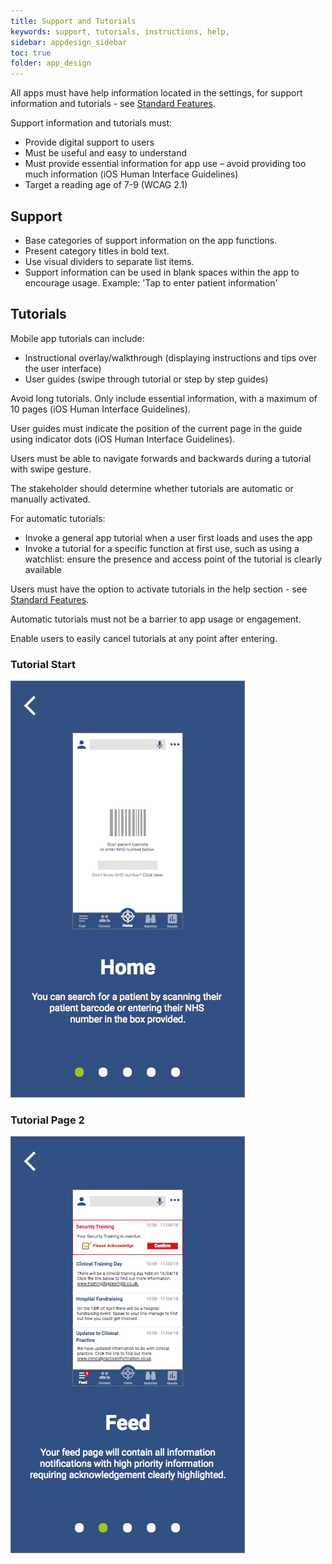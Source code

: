 ```yaml
---
title: Support and Tutorials
keywords: support, tutorials, instructions, help,
sidebar: appdesign_sidebar
toc: true
folder: app_design 
---
```


All apps must have help information located in the settings, for support information and tutorials - see [Standard Features](/app-design/standard-features.html).  

Support information and tutorials must:  
* Provide digital support to users  
* Must be useful and easy to understand  
* Must provide essential information for app use – avoid providing too much information (iOS Human Interface Guidelines)  
* Target a reading age of 7-9 (WCAG 2.1)  

## Support

* Base categories of support information on the app functions.  
* Present category titles in bold text.  
* Use visual dividers to separate list items.  
* Support information can be used in blank spaces within the app to encourage usage. Example: 'Tap to enter patient information'   

## Tutorials

Mobile app tutorials can include:
* Instructional overlay/walkthrough (displaying instructions and tips over the user interface)
* User guides (swipe through tutorial or step by step guides)

Avoid long tutorials. Only include essential information, with a maximum of 10 pages (iOS Human Interface Guidelines).  

User guides must indicate the position of the current page in the guide using indicator dots (iOS Human Interface Guidelines).  

Users must be able to navigate forwards and backwards during a tutorial with swipe gesture.  

The stakeholder should determine whether tutorials are automatic or manually activated.    

For automatic tutorials: 
* Invoke a general app tutorial when a user first loads and uses the app
* Invoke a tutorial for a specific function at first use, such as using a watchlist: ensure the presence and access point of the tutorial is clearly available 

Users must have the option to activate tutorials in the help section - see [Standard Features](/app-design/standard-features.html).

Automatic tutorials must not be a barrier to app usage or engagement.  

Enable users to easily cancel tutorials at any point after entering.  

<div class="container">
    <div class="row">
    <div class="col-md-6 col-lg-6"> 
		<h3>Tutorial Start</h3> 
		<img class="img-responsive img-thumbnail" alt="Tutorial Start" src="/images/examples/design-standards-user-interaction-guides1.png">
    </div>
    <div class="col-md-6 col-lg-6">
		<h3>Tutorial Page 2</h3> 
		<img class="img-responsive img-thumbnail" alt="Tutorial Page 2" src="/images/examples/design-standards-user-interaction-guides2.png">
    </div>
  </div>
</div>

